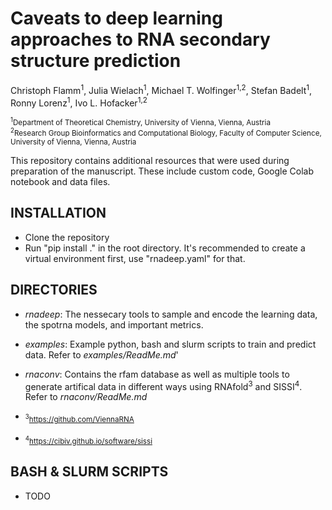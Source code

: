 # Caveats to deep learning approaches to RNA secondary structure prediction

Christoph Flamm<sup>1</sup>, Julia Wielach<sup>1</sup>, Michael T. Wolfinger<sup>1,2</sup>, Stefan Badelt<sup>1</sup>,  Ronny Lorenz<sup>1</sup>, Ivo L. Hofacker<sup>1,2</sup>

<sub><sup>1</sup>Department of Theoretical Chemistry, University of Vienna, Vienna, Austria</sub><br/>
<sub><sup>2</sup>Research Group Bioinformatics and Computational Biology, Faculty of Computer Science, University of Vienna, Vienna, Austria</sub><br/>

This repository contains additional resources that were used during preparation of the manuscript. These include custom code, Google Colab notebook and data files.



## INSTALLATION

* Clone the repository
* Run "pip install ." in the root directory. It's recommended to create a virtual environment first, use "rnadeep.yaml" for that.


## DIRECTORIES
* *rnadeep*: The nessecary tools to sample and encode the learning data, the spotrna models, and important metrics.
* *examples*: Example python, bash and slurm scripts to train and predict data. Refer to *examples/ReadMe.md*'
* *rnaconv*: Contains the rfam database as well as multiple tools to generate artifical data in different ways using RNAfold<sup>3</sup> and SISSI<sup>4</sup>. Refer to *rnaconv/ReadMe.md*

* <sub><sup>3</sup>https://github.com/ViennaRNA</sub><br/>
* <sub><sup>4</sup>https://cibiv.github.io/software/sissi</sub><br/>

## BASH & SLURM SCRIPTS
* TODO